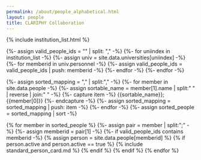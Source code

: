 ```yaml
---
permalink: /about/people_alphabetical.html
layout: people
title: CLARIPHY Collaboration
---
```


{% include institution_list.html %}

{%- assign valid_people_ids = "" | split: "," -%}
{%- for uniindex in institution_list -%}
  {%- assign univ = site.data.universities[uniindex] -%}
  {%- for memberid in univ.personnel -%}
    {%- assign valid_people_ids = valid_people_ids | push: memberid -%}
  {%- endfor -%}
{%- endfor -%}

{%- assign sorted_mapping = "," | split:"," -%}
{%- for member in site.data.people -%}
  {%- assign sortable_name = member[1].name | split:" " | reverse | join:" " -%}
  {%- capture item -%}
    {{sortable_name}};{{member[0]}}
  {%- endcapture -%}
  {%- assign sorted_mapping = sorted_mapping | push: item -%}
{%- endfor -%}
{%- assign sorted_people = sorted_mapping | sort -%}

<div class="container-fluid">
<div class="row">
{% for member in sorted_people %}
  {%- assign pair = member | split:";" -%}
  {%- assign memberid = pair[1] -%}
  {%- if valid_people_ids contains memberid -%}
    {% assign person = site.data.people[memberid] %}
    {% if person.active and person.active == true %}
      {% include standard_person_card.md %}
    {% endif %}
  {% endif %}
{% endfor %}
</div>
</div>

